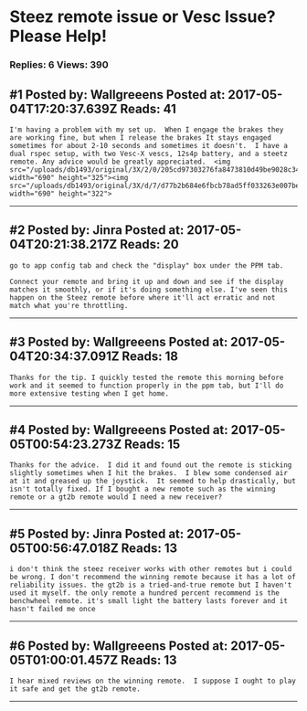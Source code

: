 # Steez remote issue or Vesc Issue? Please Help!

### Replies: 6 Views: 390

## \#1 Posted by: Wallgreeens Posted at: 2017-05-04T17:20:37.639Z Reads: 41

```
I'm having a problem with my set up.  When I engage the brakes they are working fine, but when I release the brakes It stays engaged sometimes for about 2-10 seconds and sometimes it doesn't.  I have a dual rspec setup, with two Vesc-X vescs, 12s4p battery, and a steetz remote. Any advice would be greatly appreciated.  <img src="/uploads/db1493/original/3X/2/0/205cd97303276fa8473810d49be9028c34ee9623.PNG" width="690" height="325"><img src="/uploads/db1493/original/3X/d/7/d77b2b684e6fbcb78ad5ff033263e007be3ab722.PNG" width="690" height="322">
```

---
## \#2 Posted by: Jinra Posted at: 2017-05-04T20:21:38.217Z Reads: 20

```
go to app config tab and check the "display" box under the PPM tab.

Connect your remote and bring it up and down and see if the display matches it smoothly, or if it's doing something else. I've seen this happen on the Steez remote before where it'll act erratic and not match what you're throttling.
```

---
## \#3 Posted by: Wallgreeens Posted at: 2017-05-04T20:34:37.091Z Reads: 18

```
Thanks for the tip. I quickly tested the remote this morning before work and it seemed to function properly in the ppm tab, but I'll do more extensive testing when I get home.
```

---
## \#4 Posted by: Wallgreeens Posted at: 2017-05-05T00:54:23.273Z Reads: 15

```
Thanks for the advice.  I did it and found out the remote is sticking slightly sometimes when I hit the brakes.  I blew some condensed air at it and greased up the joystick.  It seemed to help drastically, but isn't totally fixed. If I bought a new remote such as the winning remote or a gt2b remote would I need a new receiver?
```

---
## \#5 Posted by: Jinra Posted at: 2017-05-05T00:56:47.018Z Reads: 13

```
i don't think the steez receiver works with other remotes but i could be wrong. I don't recommend the winning remote because it has a lot of reliability issues. the gt2b is a tried-and-true remote but I haven't used it myself. the only remote a hundred percent recommend is the benchwheel remote. it's small light the battery lasts forever and it hasn't failed me once
```

---
## \#6 Posted by: Wallgreeens Posted at: 2017-05-05T01:00:01.457Z Reads: 13

```
I hear mixed reviews on the winning remote.  I suppose I ought to play it safe and get the gt2b remote.
```

---
